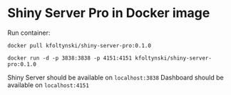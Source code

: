# Shiny Server Pro in Docker image

Run container:
```
docker pull kfoltynski/shiny-server-pro:0.1.0

docker run -d -p 3838:3838 -p 4151:4151 kfoltynski/shiny-server-pro:0.1.0

```
Shiny Server should be available on `localhost:3838`
Dashboard should be available on `localhost:4151`